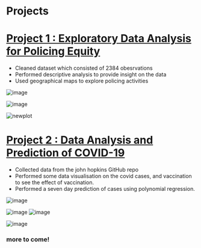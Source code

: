 # Projects 
# [Project 1 : Exploratory Data Analysis for Policing Equity](https://github.com/msbee/P1)
* Cleaned dataset which consisted of 2384 obesrvations 
* Performed descriptive analysis to provide insight on the data
* Used geographical maps to explore policing activities 

![image](https://user-images.githubusercontent.com/37641339/153861958-205e4c4d-13cf-4ffc-a22c-d3a4e073eb8a.png)

![image](https://user-images.githubusercontent.com/37641339/153862621-7df5a7ae-08eb-4473-9cce-d4284da36a66.png)

![newplot](https://user-images.githubusercontent.com/37641339/153863495-340f5909-e42d-47c3-9b65-090c536c7956.png)

# [Project 2 : Data Analysis and Prediction of COVID-19](https://github.com/msbee/P2)
* Collected data from the john hopkins GitHub repo 
* Performed some data visualisation on the covid cases, and vaccination to see the effect of vaccination.
* Performed a seven day prediction of cases using polynomial regression.

![image](https://user-images.githubusercontent.com/37641339/153886601-0d5820ab-c368-4713-b5fd-8a14d9615134.png)

![image](https://user-images.githubusercontent.com/37641339/153886195-9318e801-2046-4bba-8a7c-af7eba799708.png)
![image](https://user-images.githubusercontent.com/37641339/153886345-08c56afc-13fa-42fd-8ad4-af6d90c661cb.png)

![image](https://user-images.githubusercontent.com/37641339/153900302-f2c8ccca-023a-4c89-b1bc-82c6561de8d0.png)

### more to come!


